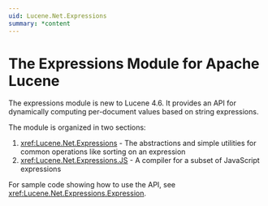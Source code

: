 ```yaml
---
uid: Lucene.Net.Expressions
summary: *content
---
```


<!--
 Licensed to the Apache Software Foundation (ASF) under one or more
 contributor license agreements.  See the NOTICE file distributed with
 this work for additional information regarding copyright ownership.
 The ASF licenses this file to You under the Apache License, Version 2.0
 (the "License"); you may not use this file except in compliance with
 the License.  You may obtain a copy of the License at

     http://www.apache.org/licenses/LICENSE-2.0

 Unless required by applicable law or agreed to in writing, software
 distributed under the License is distributed on an "AS IS" BASIS,
 WITHOUT WARRANTIES OR CONDITIONS OF ANY KIND, either express or implied.
 See the License for the specific language governing permissions and
 limitations under the License.
-->

# The Expressions Module for Apache Lucene

 The expressions module is new to Lucene 4.6. It provides an API for dynamically computing per-document values based on string expressions. 

 The module is organized in two sections:

1. <xref:Lucene.Net.Expressions> - The abstractions and simple utilities for common operations like sorting on an expression
2. <xref:Lucene.Net.Expressions.JS> - A compiler for a subset of JavaScript expressions 

 For sample code showing how to use the API, see <xref:Lucene.Net.Expressions.Expression>. 